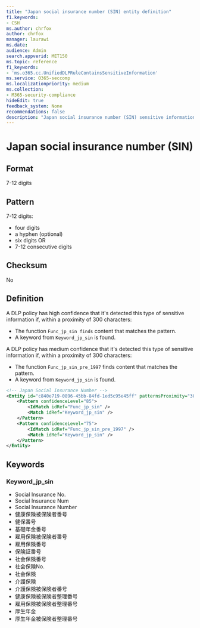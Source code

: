 ```yaml
---
title: "Japan social insurance number (SIN) entity definition"
f1.keywords:
- CSH
ms.author: chrfox
author: chrfox
manager: laurawi
ms.date:
audience: Admin
search.appverid: MET150
ms.topic: reference
f1_keywords:
- 'ms.o365.cc.UnifiedDLPRuleContainsSensitiveInformation'
ms.service: O365-seccomp
ms.localizationpriority: medium
ms.collection:
- M365-security-compliance
hideEdit: true
feedback_system: None
recommendations: false
description: "Japan social insurance number (SIN) sensitive information type entity definition."
---
```


# Japan social insurance number (SIN)

## Format

7-12 digits

## Pattern

7-12 digits:

- four digits
- a hyphen (optional)
- six digits
OR
- 7-12 consecutive digits

## Checksum

No

## Definition

A DLP policy has high confidence that it's detected this type of sensitive information if, within a proximity of 300 characters:

- The function `Func_jp_sin finds` content that matches the pattern.
- A keyword from `Keyword_jp_sin` is found.

A DLP policy has medium confidence that it's detected this type of sensitive information if, within a proximity of 300 characters:

- The function `Func_jp_sin_pre_1997` finds content that matches the pattern.
- A keyword from `Keyword_jp_sin` is found.

```xml
<!-- Japan Social Insurance Number -->
<Entity id="c840e719-0896-45bb-84fd-1ed5c95e45ff" patternsProximity="300" recommendedConfidence="75">
    <Pattern confidenceLevel="85">
        <IdMatch idRef="Func_jp_sin" />
        <Match idRef="Keyword_jp_sin" />
    </Pattern>
    <Pattern confidenceLevel="75">
        <IdMatch idRef="Func_jp_sin_pre_1997" />
        <Match idRef="Keyword_jp_sin" />
    </Pattern>
</Entity>
```

## Keywords

### Keyword_jp_sin

- Social Insurance No.
- Social Insurance Num
- Social Insurance Number
- 健康保険被保険者番号
- 健保番号
- 基礎年金番号
- 雇用保険被保険者番号
- 雇用保険番号
- 保険証番号
- 社会保険番号
- 社会保険No.
- 社会保険
- 介護保険
- 介護保険被保険者番号
- 健康保険被保険者整理番号
- 雇用保険被保険者整理番号
- 厚生年金
- 厚生年金被保険者整理番号